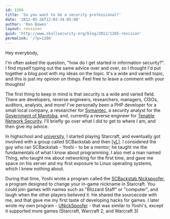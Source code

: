 ```yaml
---
id: 1266
title: 'So you want to be a security professional?'
date: '2012-05-26T12:03:34-05:00'
author: 'Ron Bowes'
layout: revision
guid: 'http://www.skullsecurity.org/blog/2012/1265-revision'
permalink: '/?p=1266'
---
```


Hey everybody,

I'm often asked the question, "how do I get started in information security?". I find myself typing out the same advice over and over, so I thought I'd put together a blog post with my ideas on the topic. It's a wide and varied topic, and this is just my opinion on things. Feel free to leave a comment with your thoughts!

The first thing to keep in mind is that security is a wide and varied field. There are developers, reverse engineers, researchers, managers, CISOs, auditors, analysts, and more! I've personally been a PHP developer for a small local company, a researcher for [Symantec](http://www.symantec.com/), a security analyst for the [Government of Manitoba](http://www.gov.mb.ca/), and, currently a reverse engineer for [Tenable Network Security](http://www.tenable.com/). I'll briefly go over what I did to get to where I am, and then give my advice.

In highschool and [university](http://www.umanitoba.ca), I started playing Starcraft, and eventually got involved with a group called SCBackstab and then [\[vL\]](http://www.valhallalegends.com/). I considered the guy who ran SCBackstab - Yoshi - to be a mentor; he taught me the fundamentals of what I know about programming. I also met a man named Thing, who taught me about networking for the first time, and gave me space on his server and my first exposure to Linux operating systems, which I knew nothing about.

During that time, Yoshi wrote a program called the [SCBackstab Nickspoofer](http://skullsecurity.org/wiki/index.php/SCBSNickSpoofer), a program designed to change your in-game nickname in Starcraft. You could join games with names such as "Blizzard Staff" or "computer", and laugh when the other players believed it. He shared the sourcecode with me, and that gave me my first taste of developing hacks for games. I later wrote my own program - [UNickSpoofer](http://skullsecurity.org/wiki/index.php/UNickSpoofer) - that was similar to Yoshi's, except it supported more games (Starcraft, Warcraft 2, and Warcraft 3)